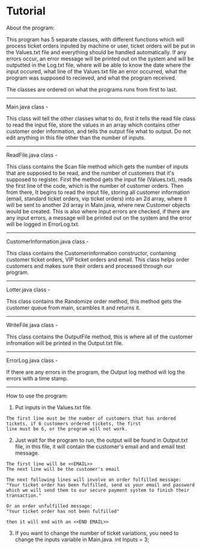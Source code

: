 # Tutorial
About the program:

This program has 5 separate classes, with different functions which will process ticket orders inputed by machine or user, ticket orders will be put in
the Values.txt file and everything should be handled automatically. If any errors occur, an error message will be printed out on the system and will
be outputted in the Log.txt file, where will be able to know the date where the input occured, what line of the Values.txt file an error occurred, what the
program was supposed to recieved, and what the program received.

The classes are ordered on what the programs runs from first to last.

  ----------------------------------------------------------------------------------------------------------

Main.java class - 

  This class will tell the other classes what to do, first it tells the read file class to read the input file, store the values in an array
  which contains other customer order information, and tells the output file what to output. 
  Do not edit anything in this file other than the number of inputs.

  ----------------------------------------------------------------------------------------------------------

ReadFile.java class - 

  This class contains the Scan file method which gets the number of inputs that are supposed to be read, 
  and the number of customers that it's supposed to register. 
  First the method gets the input file (Values.txt), reads the first line of the code, which is the number of customer orders. 
  Then from there, It begins to read the input file, storing all customer information (email, standard ticket orders, vip ticket orders)
  into an 2d array, where it will be sent to another 2d array in Main.java, where new Customer objects would be created. 
  This is also where input errors are checked, if there are any input errors, a message will be printed out on the system and 
  the error will be logged in ErrorLog.txt.
  
  ----------------------------------------------------------------------------------------------------------
  
CustomerInformation.java class -

  This class contains the Customerinformation constructor, containing customer ticket orders, VIP ticket orders and email. This class
  helps order customers and makes sure their orders and processed through our program.

  ----------------------------------------------------------------------------------------------------------

Lotter.java class -

  This class contains the Randomize order method, this method gets the customer queue from main,
  scambles it and returns it.

  ----------------------------------------------------------------------------------------------------------

WriteFile.java class -

  This class contains the OutputFile method, this is where all of the customer infromation will be printed in the
  Output.txt file.
  
  ----------------------------------------------------------------------------------------------------------
  
ErrorLog.java class -

  If there are any errors in the program, the Output log method will log the errors with a time stamp.
  
  
  ----------------------------------------------------------------------------------------------------------

How to use the program:
  1. Put inputs in the Values.txt file.
  
    The first line must be the number of customers that has ordered tickets, if 6 customers ordered tickets, the first
    line must be 6, or the program will not work.
  
  2. Just wait for the program to run, the output will be found in Output.txt file, in this file,
  it will contain the customer's email and and email text message.
  
    The first line will be <<EMAIL>>
    The next line will be the customer's email
    
    The next following lines will involve an order fulfilled message:
    "Your ticket order has been fulfilled, send us your email and password which we will send them to our secure payment system to finish their transaction."
    
    Or an order unfulfilled message:
    "Your ticket order has not been fulfilled"
    
    then it will end with an <<END EMAIL>>
   
   3. If you want to change the number of ticket variations, you need to change the inputs variable in Main.java.
    int Inputs = 3;
